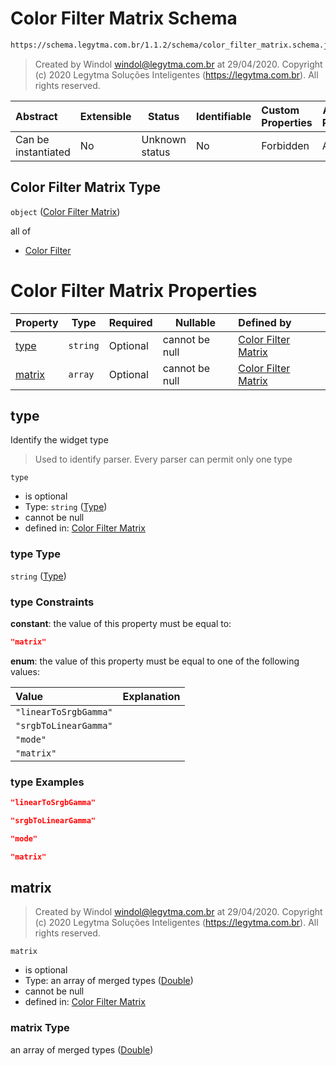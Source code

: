 # Color Filter Matrix Schema

```txt
https://schema.legytma.com.br/1.1.2/schema/color_filter_matrix.schema.json
```




> Created by Windol [windol@legytma.com.br](mailto:windol@legytma.com.br) at 29/04/2020.
> Copyright (c) 2020 Legytma Soluções Inteligentes (<https://legytma.com.br>). All rights reserved.
>

| Abstract            | Extensible | Status         | Identifiable | Custom Properties | Additional Properties | Access Restrictions | Defined In                                                                                          |
| :------------------ | ---------- | -------------- | ------------ | :---------------- | --------------------- | ------------------- | --------------------------------------------------------------------------------------------------- |
| Can be instantiated | No         | Unknown status | No           | Forbidden         | Allowed               | none                | [color_filter_matrix.schema.json](../schema/color_filter_matrix.schema.json) |

## Color Filter Matrix Type

`object` ([Color Filter Matrix](color_filter_matrix.md))

all of

-   [Color Filter](color_filter_linear_to_srgb_gamma-allof-color-filter.md)

# Color Filter Matrix Properties

| Property          | Type     | Required | Nullable       | Defined by                                                                                                                                                        |
| :---------------- | -------- | -------- | -------------- | :---------------------------------------------------------------------------------------------------------------------------------------------------------------- |
| [type](#type)     | `string` | Optional | cannot be null | [Color Filter Matrix](color_filter_matrix-properties-type.md)  |
| [matrix](#matrix) | `array`  | Optional | cannot be null | [Color Filter Matrix](color_filter_matrix-properties-list-double.md) |

## type

Identify the widget type


> Used to identify parser. Every parser can permit only one type
>

`type`

-   is optional
-   Type: `string` ([Type](color_filter_matrix-properties-type.md))
-   cannot be null
-   defined in: [Color Filter Matrix](color_filter_matrix-properties-type.md)

### type Type

`string` ([Type](color_filter_matrix-properties-type.md))

### type Constraints

**constant**: the value of this property must be equal to:

```json
"matrix"
```

**enum**: the value of this property must be equal to one of the following values:

| Value                 | Explanation |
| :-------------------- | ----------- |
| `"linearToSrgbGamma"` |             |
| `"srgbToLinearGamma"` |             |
| `"mode"`              |             |
| `"matrix"`            |             |

### type Examples

```json
"linearToSrgbGamma"
```

```json
"srgbToLinearGamma"
```

```json
"mode"
```

```json
"matrix"
```

## matrix




> Created by Windol [windol@legytma.com.br](mailto:windol@legytma.com.br) at 29/04/2020.
> Copyright (c) 2020 Legytma Soluções Inteligentes (<https://legytma.com.br>). All rights reserved.
>

`matrix`

-   is optional
-   Type: an array of merged types ([Double](list_double-double.md))
-   cannot be null
-   defined in: [Color Filter Matrix](color_filter_matrix-properties-list-double.md)

### matrix Type

an array of merged types ([Double](list_double-double.md))
